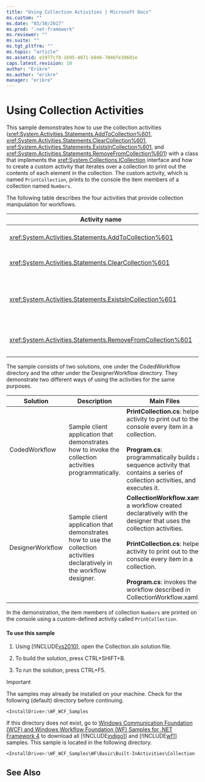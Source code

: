 ```yaml
---
title: "Using Collection Activities | Microsoft Docs"
ms.custom: ""
ms.date: "03/30/2017"
ms.prod: ".net-framework"
ms.reviewer: ""
ms.suite: ""
ms.tgt_pltfrm: ""
ms.topic: "article"
ms.assetid: e1977cf8-1695-4071-b946-7046fe39601e
caps.latest.revision: 10
author: "Erikre"
ms.author: "erikre"
manager: "erikre"
---
```

# Using Collection Activities
This sample demonstrates how to use the collection activities (<xref:System.Activities.Statements.AddToCollection%601>, <xref:System.Activities.Statements.ClearCollection%601>, <xref:System.Activities.Statements.ExistsInCollection%601>, and <xref:System.Activities.Statements.RemoveFromCollection%601>) with a class that implements the <xref:System.Collections.ICollection> interface and how to create a custom activity that iterates over a collection to print out the contents of each element in the collection. The custom activity, which is named `PrintCollection`, prints to the console the item members of a collection named `Numbers`.  
  
 The following table describes the four activities that provide collection manipulation for workflows.  
  
|Activity name|Description|  
|-------------------|-----------------|  
|<xref:System.Activities.Statements.AddToCollection%601>|Adds an item to a collection.|  
|<xref:System.Activities.Statements.ClearCollection%601>|Clears all items in a collection|  
|<xref:System.Activities.Statements.ExistsInCollection%601>|Returns `true` if specified item exists in collection.|  
|<xref:System.Activities.Statements.RemoveFromCollection%601>|Removes an item from a collection.|  
  
 The sample consists of two solutions, one under the CodedWorkflow directory and the other under the DesignerWorkflow directory. They demonstrate two different ways of using the activities for the same purposes.  
  
|Solution|Description|Main Files|  
|-|-|-|  
|CodedWorkflow|Sample client application that demonstrates how to invoke the collection activities programmatically.|**PrintCollection.cs**: helper activity to print out to the console every item in a collection.<br /><br /> **Program.cs**: programmatically builds a sequence activity that contains a series of collection activities, and executes it.|  
|DesignerWorkflow|Sample client application that demonstrates how to use the collection activities declaratively in the workflow designer.|**CollectionWorkflow.xaml**: a workflow created declaratively with the designer that uses the collection activities.<br /><br /> **PrintCollection.cs**: helper activity to print out to the console every item in a collection.<br /><br /> **Program.cs**: invokes the workflow described in CollectionWorkflow.xaml.|  
  
 In the demonstration, the item members of collection `Numbers` are printed on the console using a custom-defined activity called `PrintCollection`.  
  
#### To use this sample  
  
1.  Using [!INCLUDE[vs2010](../../../../includes/vs2010-md.md)], open the Collection.sln solution file.  
  
2.  To build the solution, press CTRL+SHIFT+B.  
  
3.  To run the solution, press CTRL+F5.  
  
> [!IMPORTANT]
>  The samples may already be installed on your machine. Check for the following (default) directory before continuing.  
>   
>  `<InstallDrive>:\WF_WCF_Samples`  
>   
>  If this directory does not exist, go to [Windows Communication Foundation (WCF) and Windows Workflow Foundation (WF) Samples for .NET Framework 4](http://go.microsoft.com/fwlink/?LinkId=150780) to download all [!INCLUDE[indigo1](../../../../includes/indigo1-md.md)] and [!INCLUDE[wf1](../../../../includes/wf1-md.md)] samples. This sample is located in the following directory.  
>   
>  `<InstallDrive>:\WF_WCF_Samples\WF\Basic\Built-InActivities\Collection`  
  
## See Also